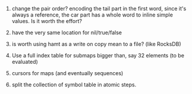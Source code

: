 1. change the pair order?
   encoding the tail part in the first word, since it's always a reference,
   the car part has a whole word to inline simple values. Is it worth the
   effort?

1. have the very same location for nil/true/false

1. is worth using hamt as a write on copy mean to a file? (like RocksDB)

1. Use a full index table for submaps bigger than, say 32 elements (to
   be evaluated)

1. cursors for maps (and eventually sequences)

1. split the collection of symbol table in atomic steps.
